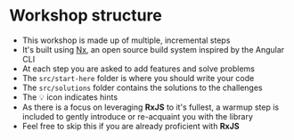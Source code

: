 # Workshop structure

<div class="dense">

- This workshop is made up of multiple, incremental steps
- It's built using [Nx](https://nx.dev), an open source build system inspired by the Angular CLI
- At each step you are asked to add features and solve problems
- The `src/start-here` folder is where you should write your code
- The `src/solutions` folder contains the solutions to the challenges
- The 💡 icon indicates hints
- As there is a focus on leveraging **RxJS** to it's fullest, a warmup step is included to gently introduce or re-acquaint you with the library
- Feel free to skip this if you are already proficient with **RxJS**

</div>
